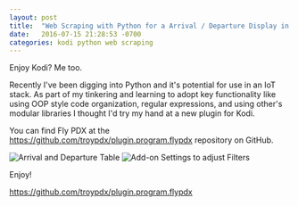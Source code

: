 ```yaml
---
layout: post
title:  "Web Scraping with Python for a Arrival / Departure Display in Kodi"
date:   2016-07-15 21:28:53 -0700
categories: kodi python web scraping
---
```


Enjoy Kodi? Me too.

Recently I've been digging into Python and it's potential for use in an IoT stack. As part of my tinkering and learning to adopt key functionality like using OOP style code organization, regular expressions, and using other's modular libraries I thought I'd try my hand at a new plugin for Kodi.

You can find Fly PDX at the https://github.com/troypdx/plugin.program.flypdx repository on GitHub.

![Arrival and Departure Table](http://i.imgur.com/2SHdbV2.png)
![Add-on Settings to adjust Filters](http://i.imgur.com/xtDAHEB.png)

Enjoy!

https://github.com/troypdx/plugin.program.flypdx
